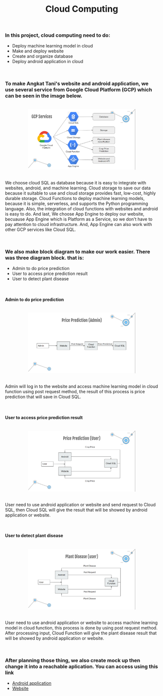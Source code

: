 <h1 align="center"> Cloud Computing </h1>

<br>
<h3>In this project, cloud computing need to do:</h3>
<ul>
  <li>Deploy machine learning model in cloud</li>
  <li>Make and deploy website</li>
  <li>Create and organize database</li>
  <li>Deploy android application in cloud</li>
</ul>
<br>

<h3>To make Angkat Tani's website and android application, we use several service from Google Cloud Platform (GCP) which can be seen in the image below.</h3>
<br>
<div align="center">
  <img src="https://github.com/puspawahyuningtias/Angkat-Tani/blob/master/Cloud%20Computing/Planning/service.png" alt="GCP Service" width="70%" height="50%">
</div>
<br>
<p>
  We choose cloud SQL as database because it is easy to integrate with websites, android, and machine learning.
  Cloud storage to save our data because it suitable to use and cloud storage provides fast, low-cost, highly durable storage.
  Cloud Functions to deploy machine learning models, because it is simple, serverless, and supports the Python programming language.
  Also, the integration of cloud functions with websites and android is easy to do.
  And last, We choose App Engine to deploy our website, becuause App Engine which is Platform as a Service,
  so we don't have to pay attention to cloud infrastructure. And, App Engine can also work with other GCP services like Cloud SQL.
</p>
<br>

<h3>We also make block diagram to make our work easier. There was three diagram block. that is: </h3>
<ul>
  <li>Admin to do price prediction</li>
  <li>User to access price prediction result</li>
  <li>User to detect plant disease</li>
</ul>
<br>

<h4>Admin to do price prediction</h4>
<br>
<div align="center">
  <img src="https://github.com/puspawahyuningtias/Angkat-Tani/blob/master/Cloud%20Computing/Planning/dg_admin.png" alt="Admin_Price_Prediction" width="70%" height="50%">
</div>
<br>
<p>
  Admin will log in to the website and access machine learning model in cloud function using post request method,
   the result of this process is price prediction that will save in Cloud SQL.
 </p>
 <br>

<h4>User to access price prediction result</h4>
<br>
<div align="center">
  <img src="https://github.com/puspawahyuningtias/Angkat-Tani/blob/master/Cloud%20Computing/Planning/dg_price_prediction.png" alt="User_Price_Prediction" width="70%" height="50%">
</div>
<br>
<p>
  User need to use android application or website and send request to Cloud SQL,
   then Cloud SQL will give the result that will be showed by android application or website.
 </p>
 <br>

<h4>User to detect plant disease</h4>
<br>
<div align="center">
  <img src="https://github.com/puspawahyuningtias/Angkat-Tani/blob/master/Cloud%20Computing/Planning/dg_plant_disease.png" alt="User_Plant_Disease" width="70%" height="50%">
</div>
<br>
<p>
  User need to use android application or website to access machine learning model in cloud function,
   this process is done by using post request method. After processing input,
  Cloud Function will give the plant disease result that will be showed by android application or website.
 </p>
 <br>
 
<h3> After planning those thing, we also create mock up then change it into a reachable aplication. You can access using this link</h3>
<ul>
  <li><a href="https://storage.googleapis.com/aplikasi_angkat_tani/Angkat_Tani%20V1.apk">Android application</a></li>
  <li><a href="https://angkat-tani-40404.et.r.appspot.com/">Website</a></li>
</ul>


  
  
